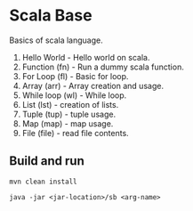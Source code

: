 # Scala Base

Basics of scala language.

1. Hello World - Hello world on scala.
2. Function (fn) - Run a dummy scala function.
3. For Loop (fl) - Basic for loop.
4. Array (arr) - Array creation and usage.
5. While loop (wl) - While loop.
6. List (lst) - creation of lists.
7. Tuple (tup) - tuple usage.
8. Map (map) - map usage.
9. File (file) - read file contents.

## Build and run

```
mvn clean install

java -jar <jar-location>/sb <arg-name>
```
